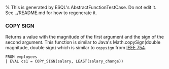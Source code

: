 % This is generated by ESQL's AbstractFunctionTestCase. Do not edit it. See ../README.md for how to regenerate it.

### COPY SIGN
Returns a value with the magnitude of the first argument and the sign of the second argument.
This function is similar to Java's Math.copySign(double magnitude, double sign) which is
similar to `copysign` from [IEEE 754](https://en.wikipedia.org/wiki/IEEE_754).

```esql
FROM employees
| EVAL cs1 = COPY_SIGN(salary, LEAST(salary_change))
```
